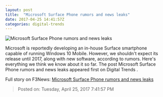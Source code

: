```yaml
---
layout: post
title:  "Microsoft Surface Phone rumors and news leaks"
date: 2017-04-25 14:41:57Z
categories: digital-trends
---
```


![Microsoft Surface Phone rumors and news leaks](http://icdn3.digitaltrends.com/image/microsoftlumia6501-1200x630-c.jpg)

Microsoft is reportedly developing an in-house Surface smartphone capable of running Windows 10 Mobile. However, we shouldn't expect its release until 2017, along with new software, according to rumors. Here's everything we think we know about it so far. The post Microsoft Surface Phone rumors and news leaks appeared first on Digital Trends .


Full story on F3News: [Microsoft Surface Phone rumors and news leaks](http://www.f3nws.com/n/csvVfE)

> Posted on: Tuesday, April 25, 2017 7:41:57 PM
